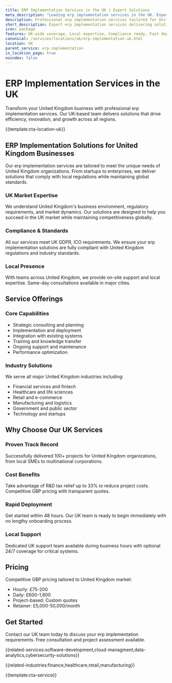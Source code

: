 ```yaml
---
title: ERP Implementation Services in the UK | Expert Solutions
meta_description: "Leading erp implementation services in the UK. Expert teams, proven results, R&D tax relief up to 33%. Get started today."
description: Professional erp implementation services tailored for United Kingdom businesses
short_description: Expert erp implementation services delivering solutions across United Kingdom.
icon: package
features: UK-wide coverage, Local expertise, Compliance ready, Fast deployment, Cost-effective, Proven results
canonical: /services/locations/uk/erp-implementation-uk.html
location: UK
parent_service: erp-implementation
is_location_page: true
noindex: false
---
```


# ERP Implementation Services in the UK

Transform your United Kingdom business with professional erp implementation services. Our UK-based team delivers solutions that drive efficiency, innovation, and growth across all regions.

{{template:cta-location-uk}}

## ERP Implementation Solutions for United Kingdom Businesses

Our erp implementation services are tailored to meet the unique needs of United Kingdom organizations. From startups to enterprises, we deliver solutions that comply with local regulations while maintaining global standards.

### UK Market Expertise

We understand United Kingdom's business environment, regulatory requirements, and market dynamics. Our solutions are designed to help you succeed in the UK market while maintaining competitiveness globally.

### Compliance & Standards

All our services meet UK GDPR, ICO requirements. We ensure your erp implementation solutions are fully compliant with United Kingdom regulations and industry standards.

### Local Presence

With teams across United Kingdom, we provide on-site support and local expertise. Same-day consultations available in major cities.

## Service Offerings

### Core Capabilities
- Strategic consulting and planning
- Implementation and deployment
- Integration with existing systems
- Training and knowledge transfer
- Ongoing support and maintenance
- Performance optimization

### Industry Solutions
We serve all major United Kingdom industries including:
- Financial services and fintech
- Healthcare and life sciences
- Retail and e-commerce
- Manufacturing and logistics
- Government and public sector
- Technology and startups

## Why Choose Our UK Services

### Proven Track Record
Successfully delivered 100+ projects for United Kingdom organizations, from local SMEs to multinational corporations.

### Cost Benefits
Take advantage of R&D tax relief up to 33% to reduce project costs. Competitive GBP pricing with transparent quotes.

### Rapid Deployment
Get started within 48 hours. Our UK team is ready to begin immediately with no lengthy onboarding process.

### Local Support
Dedicated UK support team available during business hours with optional 24/7 coverage for critical systems.

## Pricing

Competitive GBP pricing tailored to United Kingdom market:
- Hourly: £75-200
- Daily: £600-1,600
- Project-based: Custom quotes
- Retainer: £5,000-50,000/month

## Get Started

Contact our UK team today to discuss your erp implementation requirements. Free consultation and project assessment available.

{{related-services:software-development,cloud-managment,data-analytics,cybersecurity-solutions}}

{{related-industries:finance,healthcare,retail,manufacturing}}

{{template:cta-service}}
